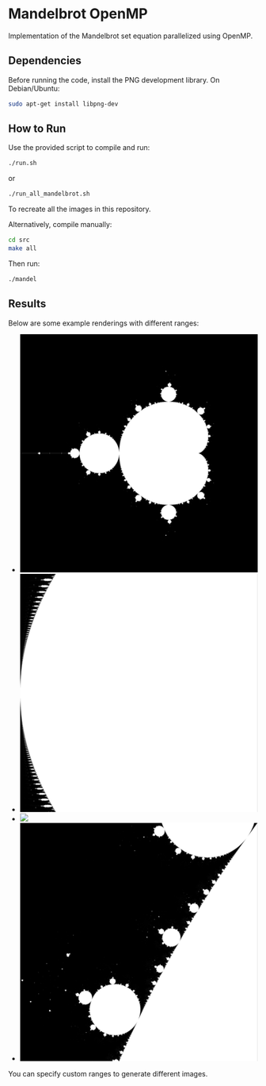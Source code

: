 # Mandelbrot OpenMP

Implementation of the Mandelbrot set equation parallelized using OpenMP.

## Dependencies

Before running the code, install the PNG development library. On Debian/Ubuntu:

```bash
sudo apt-get install libpng-dev
```

## How to Run

Use the provided script to compile and run:

```bash
./run.sh
```

or


```bash
./run_all_mandelbrot.sh
```

To recreate all the images in this repository.

Alternatively, compile manually:

```bash
cd src
make all
```

Then run:

```bash
./mandel
```

## Results

Below are some example renderings with different ranges:

* ![](./images/mandelbrot_minx_-2.000000_maxy_1.500000.png)
* ![](./images/mandelbrot_minx_-0.750000_maxy_0.100000.png)
* ![](./images/mandelbrot_minx_-0.748770_maxy_0.065103.png)
* ![](./images/mandelbrot_minx_-1.250000_maxy_0.150000.png)

You can specify custom ranges to generate different images.
